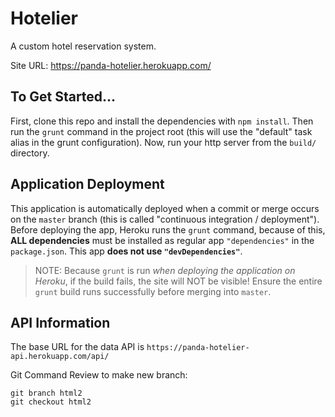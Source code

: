 # Hotelier

A custom hotel reservation system.

Site URL: <https://panda-hotelier.herokuapp.com/>

## To Get Started...

First, clone this repo and install the dependencies with `npm install`. Then run the
`grunt` command in the project root (this will use the "default" task alias in the
grunt configuration). Now, run your http server from the `build/` directory.

## Application Deployment

This application is automatically deployed when a commit or merge occurs on the `master`
branch (this is called "continuous integration / deployment"). Before deploying the app, Heroku runs the
`grunt` command, because of this, **ALL dependencies** must be installed as regular app
`"dependencies"` in the `package.json`. This app **does not use `"devDependencies"`**.

> NOTE: Because `grunt` is run _when deploying the application on Heroku_, if the
build fails, the site will NOT be visible! Ensure the entire `grunt` build runs successfully
before merging into `master`.

## API Information

The base URL for the data API is `https://panda-hotelier-api.herokuapp.com/api/`

Git Command Review to make new branch:
```
git branch html2
git checkout html2
```
